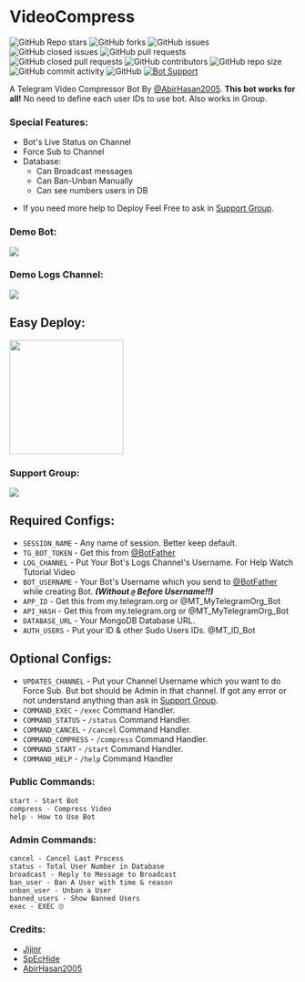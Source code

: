 # VideoCompress
![GitHub Repo stars](https://img.shields.io/github/stars/BAGBOY555/MT-VideoCompress?color=blue&style=flat)
![GitHub forks](https://img.shields.io/github/forks/BAGBOY555/MT-VideoCompress?color=green&style=flat)
![GitHub issues](https://img.shields.io/github/issues/BAGBOY555/MT-VideoCompress)
![GitHub closed issues](https://img.shields.io/github/issues-closed/BAGBOY555/MT-VideoCompress)
![GitHub pull requests](https://img.shields.io/github/issues-pr/BAGBOY555/MT-VideoCompress)
![GitHub closed pull requests](https://img.shields.io/github/issues-pr-closed/BAGBOY55/MT-VideoCompress)
![GitHub contributors](https://img.shields.io/github/contributors/BAGBOY555/MT-VideoCompress?style=flat)
![GitHub repo size](https://img.shields.io/github/repo-size/BAGBOY555/MT-VideoCompress?color=red)
![GitHub commit activity](https://img.shields.io/github/commit-activity/m/BAGBOY555/MT-VideoCompress)
![GitHub](https://img.shields.io/github/license/BAGBOY555/MT-VideoCompress)
[![Bot Support](https://img.shields.io/badge/Video%20Compress%20Bot-support%20group-blue)](https://t.me/Dulquer_Salmaan_lovers)

A Telegram Video Compressor Bot By [@AbirHasan2005](http://t.me/kurup2021_dq_movie_collection). **This bot works for all!** No need to define each user IDs to use bot. Also works in Group.

### Special Features:
- Bot's Live Status on Channel
- Force Sub to Channel
- Database:
	- Can Broadcast messages
	- Can Ban-Unban Manually
	- Can see numbers users in DB

* If you need more help to Deploy Feel Free to ask in [Support Group](https://t.me/linux_repo).

### Demo Bot:
<a href="https://t.me/VideoCompressProRobot"><img src="https://img.shields.io/badge/Demo-Telegram%20Bot-blue.svg?logo=telegram"></a>

### Demo Logs Channel:
<a href="https://t.me/VideoCompressBotStatus"><img src="https://img.shields.io/badge/Demo-Bot%20Logs%20Channel-blue.svg?logo=telegram"></a>

## Easy Deploy:
<p><a href="https://heroku.com/deploy"> <img src="https://img.shields.io/badge/Deploy%20To%20Heroku-blueviolet?style=for-the-badge&logo=heroku" width="200""/></a></p>

### Support Group:
<a href="https://t.me/mo_tech_Group"><img src="https://img.shields.io/badge/Telegram-Join%20Telegram%20Group-blue.svg?logo=telegram"></a>

## Required Configs:
* `SESSION_NAME` - Any name of session. Better keep default.
* `TG_BOT_TOKEN` - Get this from [@BotFather](https://t.me/BotFather)
* `LOG_CHANNEL` - Put Your Bot's Logs Channel's Username. For Help Watch Tutorial Video
* `BOT_USERNAME` - Your Bot's Username which you send to [@BotFather](https://t.me/BotFather) while creating Bot. ***(Without `@` Before Username!!)***
* `APP_ID` - Get this from my.telegram.org or @MT_MyTelegramOrg_Bot
* `API_HASH` - Get this from my.telegram.org or @MT_MyTelegramOrg_Bot
* `DATABASE_URL` - Your MongoDB Database URL.
* `AUTH_USERS` - Put your ID & other Sudo Users IDs. @MT_ID_Bot

## Optional Configs:
* `UPDATES_CHANNEL` - Put your Channel Username which you want to do Force Sub. But bot should be Admin in that channel. If got any error or not understand anything than ask in [Support Group](https://t.me/linux_repo).
* `COMMAND_EXEC` - `/exec` Command Handler.
* `COMMAND_STATUS` - `/status` Command Handler.
* `COMMAND_CANCEL` - `/cancel` Command Handler.
* `COMMAND_COMPRESS` - `/compress` Command Handler.
* `COMMAND_START` - `/start` Command Handler.
* `COMMAND_HELP` - `/help` Command Handler

### Public Commands:
```
start - Start Bot
compress - Compress Video
help - How to Use Bot
```

### Admin Commands:
```
cancel - Cancel Last Process
status - Total User Number in Database
broadcast - Reply to Message to Broadcast
ban_user - Ban A User with time & reason
unban_user - Unban a User
banned_users - Show Banned Users
exec - EXEC 🙄
```

### Credits:
* [Jijinr](https://github.com/Jijinr)
* [SpEcHide](https://github.com/spechide)
* [AbirHasan2005](https://github.com/AbirHasan2005)
